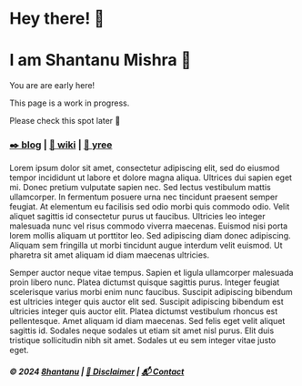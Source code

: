 # Hey there! 👋
# I am Shantanu Mishra 🌻

You are are early here!

This page is a work in progress.

Please check this spot later 🤗

### **[✒️ blog](https://blog.8hantanu.net) | [📖 wiki](https://wiki.8hantanu.net) | [🌱 yree](https://yree.io)**

Lorem ipsum dolor sit amet, consectetur adipiscing elit, sed do eiusmod tempor incididunt ut labore et dolore magna aliqua. Ultrices dui sapien eget mi. Donec pretium vulputate sapien nec. Sed lectus vestibulum mattis ullamcorper. In fermentum posuere urna nec tincidunt praesent semper feugiat. At elementum eu facilisis sed odio morbi quis commodo odio. Velit aliquet sagittis id consectetur purus ut faucibus. Ultricies leo integer malesuada nunc vel risus commodo viverra maecenas. Euismod nisi porta lorem mollis aliquam ut porttitor leo. Sed adipiscing diam donec adipiscing. Aliquam sem fringilla ut morbi tincidunt augue interdum velit euismod. Ut pharetra sit amet aliquam id diam maecenas ultricies.

Semper auctor neque vitae tempus. Sapien et ligula ullamcorper malesuada proin libero nunc. Platea dictumst quisque sagittis purus. Integer feugiat scelerisque varius morbi enim nunc faucibus. Suscipit adipiscing bibendum est ultricies integer quis auctor elit sed. Suscipit adipiscing bibendum est ultricies integer quis auctor elit. Platea dictumst vestibulum rhoncus est pellentesque. Amet aliquam id diam maecenas. Sed felis eget velit aliquet sagittis id. Sodales neque sodales ut etiam sit amet nisl purus. Elit duis tristique sollicitudin nibh sit amet. Sodales ut eu sem integer vitae justo eget.

##### **© 2024 [8hantanu](https://8hantanu.net) | [📜  Disclaimer](disclaimer) | [📬 Contact](mailto:hey@8hantanu.net?subject=Hey%20there!%20👋)**
